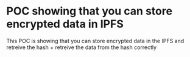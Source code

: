 # POC showing that you can store encrypted data in IPFS
This POC is showing that you can store encrypted data in the IPFS and retreive the hash + retreive the data from the hash correctly
